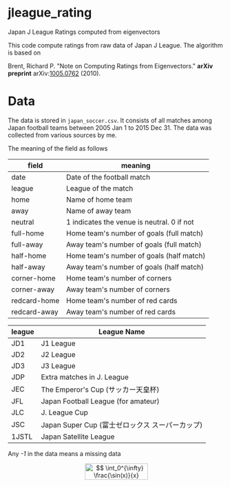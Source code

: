 # jleague_rating
Japan J League Ratings computed from eigenvectors

This code compute ratings from raw data of Japan J League.
The algorithm is based on 

Brent, Richard P. "Note on Computing Ratings from Eigenvectors." __arXiv preprint__ arXiv:[1005.0762](https://arxiv.org/abs/1005.0762) (2010).

# Data

The data is stored in `japan_soccer.csv`. It consists of all matches among Japan football teams between 2005 Jan 1 to 2015 Dec 31. The data was collected from various sources by me.

The meaning of the field as follows

| field | meaning |
| --- | --- |
| date | Date of the football match |
| league | League of the match |
| home | Name of home team |
| away | Name of away team |
| neutral | 1 indicates the venue is neutral. 0 if not |
| full-home | Home team's number of goals (full match) |
| full-away | Away team's number of goals (full match) |
| half-home | Home team's number of goals (half match) |
| half-away | Away team's number of goals (half match) |
| corner-home | Home team's number of corners |
| corner-away | Away team's number of corners |
| redcard-home | Home team's number of red cards |
| redcard-away | Away team's number of red cards |

| league | League Name |
| --- | --- |
| JD1 | J1 League |
| JD2 | J2 League |
| JD3 | J3 League |
| JDP | Extra matches in J. League |
| JEC | The Emperor's Cup (サッカー天皇杯) |
| JFL | Japan Football League (for amateur) |
| JLC | J. League Cup |
| JSC | Japan Super Cup (富士ゼロックス スーパーカップ) |
| 1JSTL | Japan Satellite League |

Any *-1* in the data means a missing data

<p align="center"><img alt="$$&#10;\int_0^{\infty} \frac{\sin(x)}{x} \mbox{d} x = \frac{\sqrt{\pi}}{2}&#10;$$" src="https://rawgit.com/in	git@github.com:wonghang/jleague_rating/None/svgs/461b521e0c9a8623a44d18d090fa598b.png" align="middle" width="145.48973999999998pt" height="38.595645pt"/></p>
